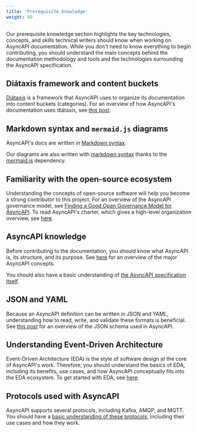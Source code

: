 ```yaml
---
title: 'Prerequisite knowledge'
weight: 40
---
```


Our prerequisite knowledge section highlights the key technologies, concepts, and skills technical writers should know when working on AsyncAPI documentation. While you don't need to know everything to begin contributing, you should understand the main concepts behind the documentation methodology and tools and the technologies surrounding the AsyncAPI specification.

## Diátaxis framework and content buckets
[Diátaxis](https://diataxis.fr/) is a framework that AsyncAPI uses to organize its documentation into content buckets (categories). For an overview of how AsyncAPI's documentation uses diátaxis, see [this post](https://www.asyncapi.com/blog/changes-coming-docs).

## Markdown syntax and `mermaid.js` diagrams
AsyncAPI's docs are written in [Markdown syntax](https://www.markdownguide.org/basic-syntax/).

Our diagrams are also written with [markdown syntax](https://mermaid.live/) thanks to the [mermaid.js](https://mermaid.js.org/) dependency.
 
## Familiarity with the open-source ecosystem

Understanding the concepts of open-source software will help you become a strong contributor to this project. For an overview of the AsyncAPI governance model, see [Finding a Good Open Governance Model for AsyncAPI](https://www.asyncapi.com/blog/governance-motivation). To read AsyncAPI's charter, which gives a high-level organization overview, see [here](https://github.com/asyncapi/community/blob/master/CHARTER.md).

## AsyncAPI knowledge
Before contributing to the documentation, you should know what AsyncAPI is, its structure, and its purpose. See [here](https://www.asyncapi.com/docs/concepts) for an overview of the major AsyncAPI concepts.

You should also have a basic understanding of [the AsyncAPI specification itself](https://www.asyncapi.com/docs/reference/specification/v2.6.0). 

## JSON and YAML
Because an AsyncAPI definition can be written in JSON and YAML, understanding how to read, write, and validate these formats is beneficial. See [this post](https://www.asyncapi.com/blog/json-schema-beyond-validation) for an overview of the JSON schema used in AsyncAPI.

## Understanding Event-Driven Architecture
Event-Driven Architecture (EDA) is the style of software design at the core of AsyncAPI's work. Therefore, you should understand the basics of EDA, including its benefits, use cases, and how AsyncAPI conceptually fits into the EDA ecosystem. To get started with EDA, see [here](https://www.asyncapi.com/docs/tutorials/getting-started/event-driven-architectures/).

## Protocols used with AsyncAPI
AsyncAPI supports several protocols, including Kafka, AMQP, and MQTT. You should have a [basic understanding of these protocols](https://www.asyncapi.com/docs/concepts/protocol#what-is-a-protocol), including their use cases and how they work. 



